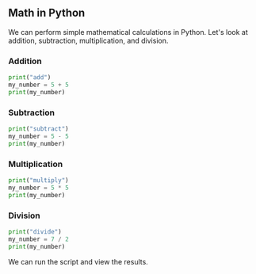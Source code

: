 ## Math in Python

We can perform simple mathematical calculations in Python. Let's look at addition, subtraction, multiplication, and division.

### Addition

```python
print("add")
my_number = 5 + 5
print(my_number)
```

### Subtraction

```python
print("subtract")
my_number = 5 - 5
print(my_number)
```

### Multiplication

```python
print("multiply")
my_number = 5 * 5
print(my_number)
```

### Division

```python
print("divide")
my_number = 7 / 2
print(my_number)
```

We can run the script and view the results. 
